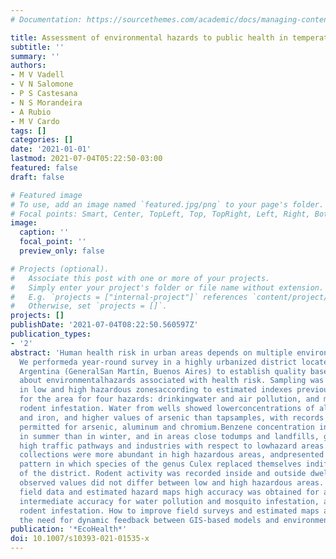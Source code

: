 ```yaml
---
# Documentation: https://sourcethemes.com/academic/docs/managing-content/

title: Assessment of environmental hazards to public health in temperate urban Argentina
subtitle: ''
summary: ''
authors:
- M V Vadell
- V N Salomone
- P S Castesana
- N S Morandeira
- A Rubio
- M V Cardo
tags: []
categories: []
date: '2021-01-01'
lastmod: 2021-07-04T05:22:50-03:00
featured: false
draft: false

# Featured image
# To use, add an image named `featured.jpg/png` to your page's folder.
# Focal points: Smart, Center, TopLeft, Top, TopRight, Left, Right, BottomLeft, Bottom, BottomRight.
image:
  caption: ''
  focal_point: ''
  preview_only: false

# Projects (optional).
#   Associate this post with one or more of your projects.
#   Simply enter your project's folder or file name without extension.
#   E.g. `projects = ["internal-project"]` references `content/project/deep-learning/index.md`.
#   Otherwise, set `projects = []`.
projects: []
publishDate: '2021-07-04T08:22:50.560597Z'
publication_types:
- '2'
abstract: 'Human health risk in urban areas depends on multiple environmental features.
  We performeda year-round survey in a highly urbanized district located in temperate
  Argentina (GeneralSan Martín, Buenos Aires) to establish quality baseline information
  about environmentalhazards associated with health risk. Sampling was stratified
  in low and high hazardous zonesaccording to estimated indexes previously developed
  for the area for four hazards: drinkingwater and air pollution, and mosquito and
  rodent infestation. Water from wells showed lowerconcentrations of aluminum, manganese
  and iron, and higher values of arsenic than tapsamples, with records above the maximum
  permitted for arsenic, aluminum and chromium.Benzene concentration in air was higher
  in summer than in winter, and in areas close todumps and landfills, gas stations,
  high traffic pathways and industries with respect to lowhazard areas. Adult mosquito
  collections were more abundant in high hazardous areas, andpresented a seasonal
  pattern in which species of the genus Culex replaced themselves indifferent areas
  of the district. Rodent activity was recorded inside and outside dwellings, andits
  observed values did not differ between low and high hazardous areas. In the comparisonbetween
  field data and estimated hazard maps high accuracy was obtained for air pollutionmaps,
  intermediate accuracy for water pollution and mosquito infestation, and poor accuracyfor
  rodent infestation. How to improve field surveys and estimated maps are both discussed,highlighting
  the need for dynamic feedback between GIS-based models and environmentalmonitoring.'
publication: '*EcoHealth*'
doi: 10.1007/s10393-021-01535-x
---
```

